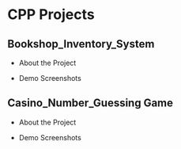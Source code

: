 # CPP Projects

## Bookshop_Inventory_System

- About the Project



- Demo Screenshots


## Casino_Number_Guessing Game

- About the Project




- Demo Screenshots
